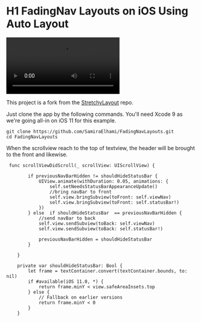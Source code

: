 # H1 FadingNav Layouts on iOS Using Auto Layout

![final result](layout.mp4)

This project is a fork from the [StretchyLayout](https://github.com/TwoLivesLeft/StretchyLayout) repo. 

Just clone the app by the following commands. You'll need Xcode 9 as we're going all-in on iOS 11 for this example.
```
git clone https://github.com/SamiraElhami/FadingNavLayouts.git
cd FadingNavLayouts
```

When the scrollview reach to the top of textview, the header will be brought to the front and likewise.
```
 func scrollViewDidScroll(_ scrollView: UIScrollView) {
        
        if previousNavBarHidden != shouldHideStatusBar {
            UIView.animate(withDuration: 0.05, animations: {
                self.setNeedsStatusBarAppearanceUpdate()
                //bring navBar to front
                self.view.bringSubview(toFront: self.viewNav)
                self.view.bringSubview(toFront: self.statusBar!)
            })
        } else  if shouldHideStatusBar  == previousNavBarHidden {
            //send navBar to back
            self.view.sendSubview(toBack: self.viewNav)
            self.view.sendSubview(toBack: self.statusBar!)
            
            previousNavBarHidden = shouldHideStatusBar     
        }
        
    }
    
    private var shouldHideStatusBar: Bool {
        let frame = textContainer.convert(textContainer.bounds, to: nil)
        if #available(iOS 11.0, *) {
            return frame.minY < view.safeAreaInsets.top
        } else {
            // Fallback on earlier versions
            return frame.minY < 0
        }
    }
```

